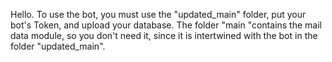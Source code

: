 Hello.
To use the bot, you must use the "updated_main" folder, put your bot's Token, and upload your database. 
The folder "main "contains the mail data module, so you don't need it, since it is intertwined with the bot in the folder "updated_main".
